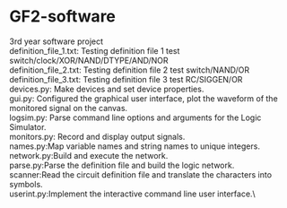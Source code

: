 # GF2-software
3rd year software project \
definition_file_1.txt: Testing definition file 1  test switch/clock/XOR/NAND/DTYPE/AND/NOR \
definition_file_2.txt: Testing definition file 2  test switch/NAND/OR \
definition_file_3.txt: Testing definition file 3  test RC/SIGGEN/OR \
devices.py: Make devices and set device properties.\
gui.py: Configured the graphical user interface, plot the waveform of the monitored signal on the canvas.\
logsim.py: Parse command line options and arguments for the Logic Simulator.\
monitors.py: Record and display output signals.\
names.py:Map variable names and string names to unique integers.\
network.py:Build and execute the network.\
parse.py:Parse the definition file and build the logic network.\
scanner:Read the circuit definition file and translate the characters into symbols.\
userint.py:Implement the interactive command line user interface.\

